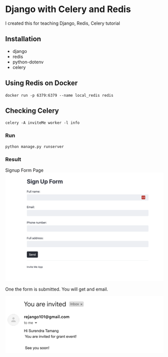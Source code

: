 # Django with Celery and Redis
I created this for teaching Django, Redis, Celery tutorial



## Installation
- django
- redis
- python-dotenv
- celery


## Using Redis on Docker
```
docker run -p 6379:6379 --name local_redis redis
```

## Checking Celery 
```
celery -A inviteMe worker -l info
```

### Run
```
python manage.py runserver
```

### Result

Signup Form Page
![Dashboard](assets/img/dash.png)


One the form is submitted. You will get and email.


![email_recieved](assets/img/emai.png)